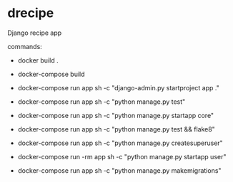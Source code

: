 # drecipe

Django recipe app

commands:

- docker build .
- docker-compose build
- docker-compose run app sh -c "django-admin.py startproject app ."
- docker-compose run app sh -c "python manage.py test"

- docker-compose run app sh -c "python manage.py startapp core"

- docker-compose run app sh -c "python manage.py test && flake8"
- docker-compose run app sh -c "python manage.py createsuperuser"

- docker-compose run -rm app sh -c "python manage.py startapp user"
- docker-compose run app sh -c "python manage.py makemigrations"
